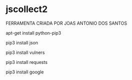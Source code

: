 # jscollect2


FERRAMENTA CRIADA POR JOAS ANTONIO DOS SANTOS


apt-get install python-pip3

pip3 install json

pip3 install vulners

pip3 install requests

pip3 install google
